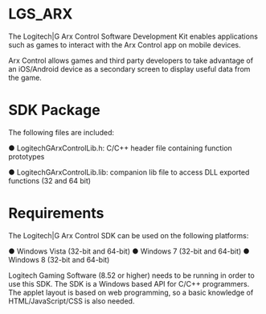 # LGS_ARX
The Logitech|G Arx Control Software Development Kit enables applications such as games to interact with the Arx Control app on mobile devices.

Arx Control allows games and third party developers to take advantage of an iOS/Android device as a secondary screen to display useful data from the game.

# SDK Package
The following files are included:

● LogitechGArxControlLib.h: C/C++ header file containing function prototypes

● LogitechGArxControlLib.lib: companion lib file to access DLL exported functions (32 and 64 bit)

# Requirements
The Logitech|G Arx Control SDK can be used on the following platforms:

● Windows Vista (32-bit and 64-bit)
● Windows 7 (32-bit and 64-bit)
● Windows 8 (32-bit and 64-bit)

Logitech Gaming Software (8.52 or higher) needs to be running in order to use this SDK.
The SDK is a Windows based API for C/C++ programmers. The applet layout is based on web programming, so a basic knowledge of HTML/JavaScript/CSS is also needed.
